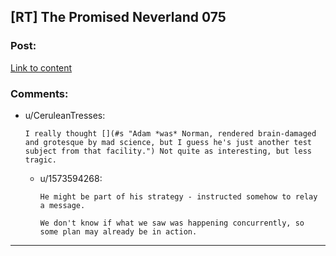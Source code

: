 ## [RT] The Promised Neverland 075

### Post:

[Link to content](https://readms.net/r/neverland/075/4900/1)

### Comments:

- u/CeruleanTresses:
  ```
  I really thought [](#s "Adam *was* Norman, rendered brain-damaged and grotesque by mad science, but I guess he's just another test subject from that facility.") Not quite as interesting, but less tragic.
  ```

  - u/1573594268:
    ```
    He might be part of his strategy - instructed somehow to relay a message.

    We don't know if what we saw was happening concurrently, so some plan may already be in action.
    ```

---

